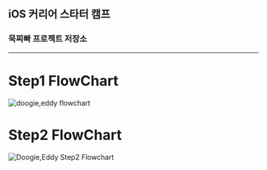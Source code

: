 ## iOS 커리어 스타터 캠프

### 묵찌빠 프로젝트 저장소
***

# Step1 FlowChart

![doogie,eddy flowchart](https://user-images.githubusercontent.com/82325822/153981447-fc85ea43-feb8-4d46-a326-8c117f766875.png)

# Step2 FlowChart

![Doogie,Eddy Step2 Flowchart](https://user-images.githubusercontent.com/82325822/154202817-ad6b4795-0e36-43dd-b4a5-c849ef01daa0.png)

